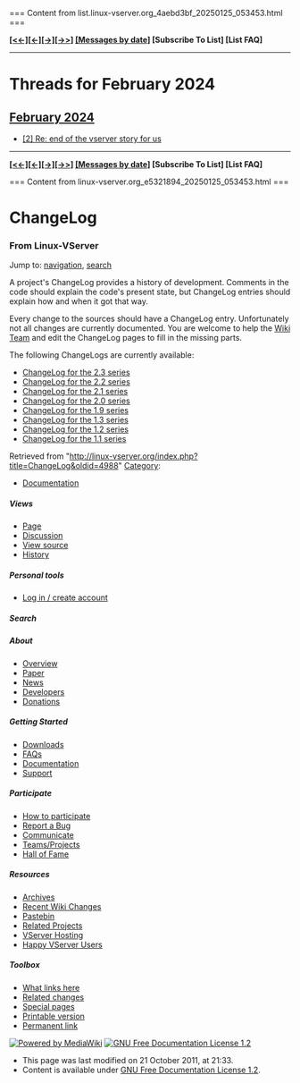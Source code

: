=== Content from list.linux-vserver.org_4aebd3bf_20250125_053453.html ===

**[[<<-]](archive?ddn:0:0#b)[[<-]](archive?ddp:0:202402#b)[[->]](archive?ddn:0:202402#b)[[->>]](archive?ddp:0:0#b)
[[Messages by date]](archive?iis:0:202402#b)
[Subscribe To List]
[List FAQ]**

---

# Threads for February 2024

## [February 2024](archive?dds:0:202402#b)

* [[2] Re: end of the vserver story for us](archive?mss:7447:202402:glgkmfiamaiglklilaoe)

---

**[[<<-]](archive?ddn:0:0#b)[[<-]](archive?ddp:0:202402#b)[[->]](archive?ddn:0:202402#b)[[->>]](archive?ddp:0:0#b)
[[Messages by date]](archive?iis:0:202402#b)
[Subscribe To List]
[List FAQ]**


=== Content from linux-vserver.org_e5321894_20250125_053453.html ===

# ChangeLog

### From Linux-VServer

Jump to: [navigation](#column-one), [search](#searchInput)

A project's ChangeLog provides a history of development. Comments in the code should explain the code's present state, but ChangeLog entries should explain how and when it got that way.

Every change to the sources should have a ChangeLog entry. Unfortunately not all changes are currently documented. You are welcome to help the [Wiki Team](/Wiki_Team "Wiki Team") and edit the ChangeLog pages to fill in the missing parts.

The following ChangeLogs are currently available:

* [ChangeLog for the 2.3 series](/ChangeLog-2.3 "ChangeLog-2.3")
* [ChangeLog for the 2.2 series](/ChangeLog-2.2 "ChangeLog-2.2")
* [ChangeLog for the 2.1 series](/ChangeLog-2.1 "ChangeLog-2.1")
* [ChangeLog for the 2.0 series](/ChangeLog-2.0 "ChangeLog-2.0")
* [ChangeLog for the 1.9 series](/ChangeLog-1.9 "ChangeLog-1.9")
* [ChangeLog for the 1.3 series](/ChangeLog-1.3 "ChangeLog-1.3")
* [ChangeLog for the 1.2 series](/ChangeLog-1.2 "ChangeLog-1.2")
* [ChangeLog for the 1.1 series](/ChangeLog-1.1 "ChangeLog-1.1")

Retrieved from "<http://linux-vserver.org/index.php?title=ChangeLog&oldid=4988>"
[Category](/Special%3ACategories "Special:Categories"):

* [Documentation](/Category%3ADocumentation "Category:Documentation")

##### Views

* [Page](/ChangeLog)
* [Discussion](/index.php?title=Talk:ChangeLog&action=edit&redlink=1)
* [View source](/index.php?title=ChangeLog&action=edit)
* [History](/index.php?title=ChangeLog&action=history)

##### Personal tools

* [Log in / create account](/index.php?title=Special:UserLogin&returnto=ChangeLog)

##### Search

##### About

* [Overview](/Overview)
* [Paper](/Paper)
* [News](/News)
* [Developers](/Developers)
* [Donations](/Donations)

##### Getting Started

* [Downloads](/Downloads)
* [FAQs](/Frequently_Asked_Questions)
* [Documentation](/Documentation)
* [Support](/Communicate)

##### Participate

* [How to participate](/How_to_participate)
* [Report a Bug](/Report_a_Bug)
* [Communicate](/Communicate)
* [Teams/Projects](/Teams_and_Projects)
* [Hall of Fame](/Hall_of_Fame)

##### Resources

* [Archives](/Archives)
* [Recent Wiki Changes](/Special%3ARecentChanges)
* [Pastebin](http://paste.linux-vserver.org)
* [Related Projects](/Related_Projects)
* [VServer Hosting](/VServer_Hosting)
* [Happy VServer Users](/VServer_Users)

##### Toolbox

* [What links here](/Special%3AWhatLinksHere/ChangeLog)
* [Related changes](/Special%3ARecentChangesLinked/ChangeLog)
* [Special pages](/Special%3ASpecialPages)
* [Printable version](/index.php?title=ChangeLog&printable=yes)
* [Permanent link](/index.php?title=ChangeLog&oldid=4988)

[![Powered by MediaWiki](/skins/common/images/poweredby_mediawiki_88x31.png)](//www.mediawiki.org/)
[![GNU Free Documentation License 1.2](/skins/common/images/gnu-fdl.png)](http://www.gnu.org/copyleft/fdl.html)

* This page was last modified on 21 October 2011, at 21:33.
* Content is available under [GNU Free Documentation License 1.2](http://www.gnu.org/copyleft/fdl.html).


